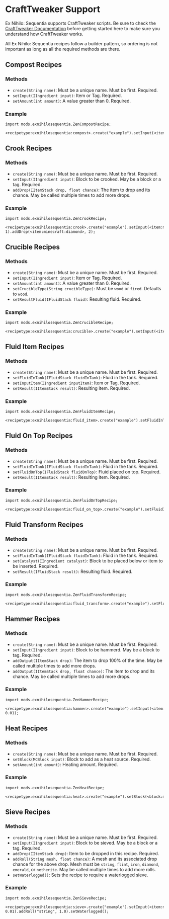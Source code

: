 CraftTweaker Support
====================
Ex Nihilo: Sequentia supports CraftTweaker scripts. Be sure to check the [CraftTweaker Documentation] before getting started here to make sure you understand how CraftTweaker works.

All Ex Nihilo: Sequentia recipes follow a builder pattern, so ordering is not important as long as all the required methods are there.

Compost Recipes
---------------
### Methods
- `create(String name)`: Must be a unique name. Must be first. Required.
- `setInput(IIngredient input)`: Item or Tag. Required.
- `setAmount(int amount)`: A value greater than 0. Required.

### Example
```
import mods.exnihilosequentia.ZenCompostRecipe;

<recipetype:exnihilosequentia:compost>.create("example").setInput(<item:minecraft:oak_leaves>).setAmount(100);
```

Crook Recipes
-------------
### Methods
- `create(String name)`: Must be a unique name. Must be first. Required.
- `setInput(IIngredient input)`: Block to be crooked. May be a block or a tag. Required.
- `addDrop(IItemStack drop, float chance)`: The item to drop and its chance. May be called multiple times to add more drops.

### Example
```
import mods.exnihilosequentia.ZenCrookRecipe;

<recipetype:exnihilosequentia:crook>.create("example").setInput(<item:minecraft:oak_leaves>).addDrop(<item:exnihilosequentia:silkworm>, 1).addDrop(<item:minecraft:diamond>, 2);
```

Crucible Recipes
----------------
### Methods
- `create(String name)`: Must be a unique name. Must be first. Required.
- `setInput(IIngredient input)`: Item or Tag. Required.
- `setAmount(int amount)`: A value greater than 0. Required.
- `setCrucibleType(String crucibleType)`: Must be `wood` or `fired`. Defaults to `wood`.
- `setResultFluid(IFluidStack fluid)`: Resulting fluid. Required.

### Example
```
import mods.exnihilosequentia.ZenCrucibleRecipe;

<recipetype:exnihilosequentia:crucible>.create("example").setInput(<item:minecraft:cobblestone>).setAmount(100).setCrucibleType("fired").setResutFluid(<fluid:minecraft:lava>);
```

Fluid Item Recipes
------------------
### Methods
- `create(String name)`: Must be a unique name. Must be first. Required.
- `setFluidInTank(IFluidStack fluidInTank)`: Fluid in the tank. Required.
- `setInputItem(IIngredient inputItem)`: Item or Tag. Required.
- `setResult(IItemStack result)`: Resulting item. Required.

### Example
```
import mods.exnihilosequentia.ZenFluidItemRecipe;

<recipetype:exnihilosequentia:fluid_item>.create("example").setFluidInTank(<fluid:minecraft:water>).setInputItem(<item:minecraft:diamond>).setResult(<item:minecraft:dirt>);
```

Fluid On Top Recipes
--------------------
### Methods
- `create(String name)`: Must be a unique name. Must be first. Required.
- `setFluidInTank(IFluidStack fluidInTank)`: Fluid in the tank. Required.
- `setFluidOnTop(IFluidStack fluidOnTop)`: Fluid placed on top. Required.
- `setResult(IItemStack result)`: Resulting item. Required.

### Example
```
import mods.exnihilosequentia.ZenFluidOnTopRecipe;

<recipetype:exnihilosequentia:fluid_on_top>.create("example").setFluidInTank(<fluid:minecraft:lava>).setFluidOnTop(<fluid:minecraft:water>).setResult(<item:minecraft:obsidian>);
```

Fluid Transform Recipes
-----------------------
### Methods
- `create(String name)`: Must be a unique name. Must be first. Required.
- `setFluidInTank(IFluidStack fluidInTank)`: Fluid in the tank. Required.
- `setCatalyst(IIngredient catalyst)`: Block to be placed below or item to be inserted. Required.
- `setResult(IFluidStack result)`: Resulting fluid. Required.

### Example
```
import mods.exnihilosequentia.ZenFluidTransformRecipe;

<recipetype:exnihilosequentia:fluid_transform>.create("example").setFluidInTank(<fluid:minecraft:lava>).setCatalyst(<item:minecraft:diamond>).setResult(<fluid:minecraft:water>);
```

Hammer Recipes
--------------
### Methods
- `create(String name)`: Must be a unique name. Must be first. Required.
- `setInput(IIngredient input)`: Block to be hammerd. May be a block to tag. Required.
- `addOutput(IItemStack drop)`: The item to drop 100% of the time. May be called multiple times to add more drops.
- `addOutput(IItemStack drop, float chance)`: The item to drop and its chance. May be called multiple times to add more drops.

### Example
```
import mods.exnihilosequentia.ZenHammerRecipe;

<recipetype:exnihilosequentia:hammer>.create("example").setInput(<item:minecraft:cobblestone>).addOutput(<item:minecraft:gravel>).addOutput(<item:minecraft:diamond>, 0.01);
```

Heat Recipes
------------
### Methods
- `create(String name)`: Must be a unique name. Must be first. Required.
- `setBlock(MCBlock input)`: Block to add as a heat source. Required.
- `setAmount(int amount)`: Heating amount. Required.

### Example
```
import mods.exnihilosequentia.ZenHeatRecipe;

<recipetype:exnihilosequentia:heat>.create("example").setBlock(<block:minecraft:cobblestone>).setAmount(100);
```

Sieve Recipes
-------------
### Methods
- `create(String name)`: Must be a unique name. Must be first. Required.
- `setInput(IIngredient input)`: Block to be sieved. May be a block or a tag. Required.
- `addDrop(IItemStack drop)`: Item to be dropped in this recipe. Required.
- `addRoll(String mesh, float chance)`: A mesh and its associated drop chance for the above drop. Mesh must be `string`, `flint`, `iron`, `diamond`, `emerald`, or `netherite`. May be called multiple times to add more rolls.
- `setWaterlogged()`: Sets the recipe to require a waterlogged sieve.

### Example
```
import mods.exnihilosequentia.ZenSieveRecipe;

<recipetype:exnihilosequentia:sieve>.create("example").setInput(<item:minecraft:cobblestone>).addDrop(<item:minecraft:netherite_ingot>).addRoll("diamond", 0.01).addRoll("string", 1.0).setWaterlogged();
```

[CraftTweaker Documentation]: https://docs.blamejared.com/